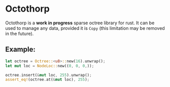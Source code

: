 # Octothorp

Octothorp is a **__work in progress__** sparse octree library for rust. It can be used to manage any data, provided it is `Copy` (this limitation may be removed in the future).

## Example:
```rust
let octree = Octree::<u8>::new(16).unwrap();
let mut loc = NodeLoc::new((0, 0, 0,));

octree.insert(&mut loc, 255).unwrap();
assert_eq!(octree.at(&mut loc), 255);


